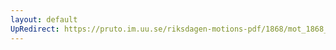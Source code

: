 ```yaml
---
layout: default
UpRedirect: https://pruto.im.uu.se/riksdagen-motions-pdf/1868/mot_1868__ak__163/mot_1868__ak__163-003.pdf
---
```

